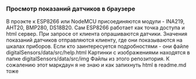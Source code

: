 ### Просмотр показаний датчиков в браузере
В проэкте к ESP8266 или NodeMCU присоединяются модули - INA219, AHT20, BMP280, DS18B20.
Сам ESP8266 работает как точка доступа и html сервер. При запросе от клиента опрашиваются 
датчики. Значения показаний датчиков отправляются клиенту, где они показываются на шкалах 
приборов.
Если кто заинтересуется подробностями - они файле  digitalSensors/data/src/help.html 
Картинки с изображениями находятся в папке digitalSensors/data/src/img
 Файлы из этого репозитория.
К сожалению этот маркдаун я не знаю и как запихнуть html в  readme.md тоже
